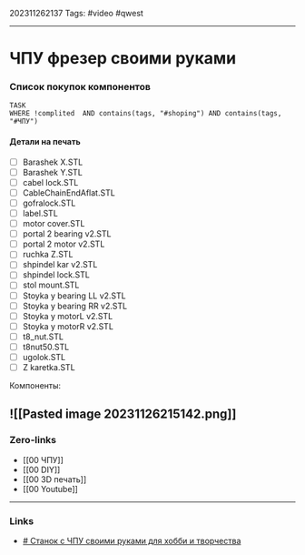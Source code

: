 202311262137
Tags: #video #qwest 

---
# ЧПУ фрезер своими руками

### Список покупок компонентов
```dataview
TASK
WHERE !complited  AND contains(tags, "#shoping") AND contains(tags, "#ЧПУ")
```
#### Детали на печать
- [ ] Barashek X.STL 
- [ ] Barashek Y.STL
- [ ] cabel lock.STL
- [ ] CableChainEndAflat.STL
- [ ] gofralock.STL
- [ ] label.STL
- [ ] motor cover.STL
- [ ] portal 2 bearing v2.STL
- [ ] portal 2 motor v2.STL
- [ ] ruchka Z.STL
- [ ] shpindel kar v2.STL
- [ ] shpindel lock.STL
- [ ] stol mount.STL
- [ ] Stoyka y bearing LL v2.STL
- [ ] Stoyka y bearing RR v2.STL
- [ ] Stoyka y motorL v2.STL
- [ ] Stoyka y motorR v2.STL
- [ ] t8_nut.STL
- [ ] t8nut50.STL
- [ ] ugolok.STL
- [ ] Z karetka.STL

Компоненты:

![[Pasted image 20231126215142.png]]
---
### Zero-links

- [[00 ЧПУ]]
- [[00 DIY]]
- [[00 3D печать]]
- [[00 Youtube]]
---
### Links

- [# Станок с ЧПУ своими руками для хобби и творчества](https://www.youtube.com/watch?v=HnzeDcomN8E&t=367s)